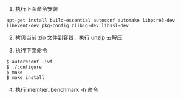 1. 执行下面命令安装
```
apt-get install build-essential autoconf automake libpcre3-dev libevent-dev pkg-config zlib1g-dev libssl-dev
```

2. 拷贝当前 zip 文件到容器，执行 unzip 去解压

3. 执行下面命令
```
$ autoreconf -ivf
$ ./configure
$ make
$ make install
```

4. 执行 memtier_benchmark -h 命令
